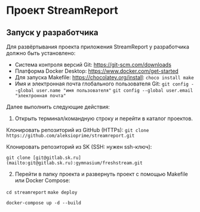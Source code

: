 # Проект StreamReport

## Запуск у разработчика

Для развёртывания проекта приложения StreamReport у разработчика должно быть установлено:

- Система контроля версий Git: https://git-scm.com/downloads
- Платформа Docker Desktop: https://www.docker.com/get-started
- Для запуска Makefile: https://chocolatey.org/install:
```choco install make```
- Имя и электронная почта глобального пользователя Git:
```git config --global user.name "имя пользователя"```
```git config --global user.email "электронная почта"```

Далее выполнить следующие действия:

1. Открыть терминал/командную строку и перейти в каталог проектов.
    
Клонировать репозиторий из GitHub (HTTPs):
```git clone https://github.com/aleksioprime/streamreport.git```
    
Клонировать репозиторий из SK (SSH: нужен ssh-ключ):
    
```git clone [git@gitlab.sk.ru](mailto:git@gitlab.sk.ru):gymnasium/freshstream.git```
    
2. Перейти в папку проекта и развернуть проект с помощью Makefile или Docker Compose:

```cd streamreport```
```make deploy```

```docker-compose up -d --build```